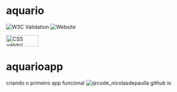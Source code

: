 # aquario
![W3C Validation](https://img.shields.io/w3c-validation/html?targetUrl=https%3A%2F%2Fnicolasdepaulla.github.io%2Faquario%2F)
![Website](https://img.shields.io/website?url=https%3A%2F%2Fnicolasdepaulla.github.io%2Faquario%2F)


<p>
    <a href="https://jigsaw.w3.org/css-validator/check/referer">
        <img style="border:0;width:88px;height:31px"
            src="https://jigsaw.w3.org/css-validator/images/vcss"
            alt="CSS válido!" />
    </a>
</p>

# aquarioapp
criando o primeiro app funcional
![qrcode_nicolasdepaulla github io](https://github.com/nicolasdepaulla/aquario/assets/129803875/88cd115f-b047-4db9-adc8-e2d737205ef0)

